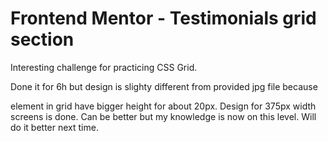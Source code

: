 # Frontend Mentor - Testimonials grid section

Interesting challenge for practicing CSS Grid.

Done it for 6h but design is slighty different from provided jpg file
because <div> element in grid have bigger height for about 20px.
Design for 375px width screens is done.
Can be better but my knowledge is now on this level.
Will do it better next time.
